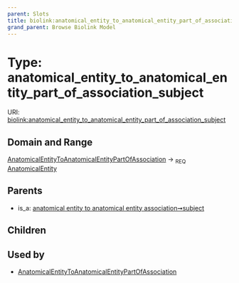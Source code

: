 ```yaml
---
parent: Slots
title: biolink:anatomical_entity_to_anatomical_entity_part_of_association_subject
grand_parent: Browse Biolink Model
---
```


# Type: anatomical_entity_to_anatomical_entity_part_of_association_subject




URI: [biolink:anatomical_entity_to_anatomical_entity_part_of_association_subject](https://w3id.org/biolink/vocab/anatomical_entity_to_anatomical_entity_part_of_association_subject)

## Domain and Range

[AnatomicalEntityToAnatomicalEntityPartOfAssociation](AnatomicalEntityToAnatomicalEntityPartOfAssociation.md) ->  <sub>REQ</sub> [AnatomicalEntity](AnatomicalEntity.md)

## Parents

 *  is_a: [anatomical entity to anatomical entity association➞subject](anatomical_entity_to_anatomical_entity_association_subject.md)

## Children


## Used by

 * [AnatomicalEntityToAnatomicalEntityPartOfAssociation](AnatomicalEntityToAnatomicalEntityPartOfAssociation.md)
